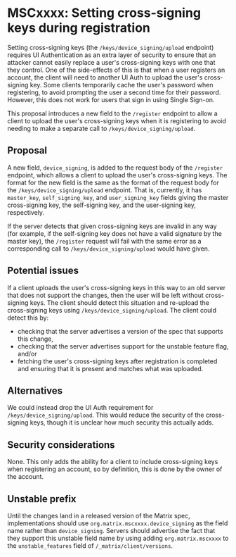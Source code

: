 # MSCxxxx: Setting cross-signing keys during registration

Setting cross-signing keys (the `/keys/device_signing/upload` endpoint)
requires UI Authentication as an extra layer of security to ensure that an
attacker cannot easily replace a user's cross-signing keys with one that they
control.  One of the side-effects of this is that when a user registers an
account, the client will need to another UI Auth to upload the user's
cross-signing key.  Some clients temporarily cache the user's password when
registering, to avoid prompting the user a second time for their password.
However, this does not work for users that sign in using Single Sign-on.

This proposal introduces a new field to the `/register` endpoint to allow a
client to upload the user's cross-signing keys when it is registering to avoid
needing to make a separate call to `/keys/device_signing/upload`.


## Proposal

A new field, `device_signing`, is added to the request body of the `/register`
endpoint, which allows a client to upload the user's cross-signing keys.  The
format for the new field is the same as the format of the request body for the
`/keys/device_signing/upload` endpoint.  That is, currently, it has
`master_key`, `self_signing_key`, and `user_signing_key` fields giving the
master cross-signing key, the self-signing key, and the user-signing key,
respectively.

If the server detects that given cross-signing keys are invalid in any way (for
example, if the self-signing key does not have a valid signature by the master
key), the `/register` request will fail with the same error as a corresponding
call to `/keys/device_signing/upload` would have given.


## Potential issues

If a client uploads the user's cross-signing keys in this way to an old server
that does not support the changes, then the user will be left without
cross-signing keys.  The client should detect this situation and re-upload the
cross-signing keys using `/keys/device_signing/upload`.  The client could
detect this by:

* checking that the server advertises a version of the spec that supports this
  change,
* checking that the server advertises support for the unstable feature flag,
  and/or
* fetching the user's cross-signing keys after registration is completed and
  ensuring that it is present and matches what was uploaded.


## Alternatives

We could instead drop the UI Auth requirement for
`/keys/device_signing/upload`.  This would reduce the security of the
cross-signing keys, though it is unclear how much security this actually adds.


## Security considerations

None.  This only adds the ability for a client to include cross-signing keys
when registering an account, so by definition, this is done by the owner of the
account.

## Unstable prefix

Until the changes land in a released version of the Matrix spec,
implementations should use `org.matrix.mscxxxx.device_signing` as the field
name rather than `device_signing`.  Servers should advertise the fact that they
support this unstable field name by using adding `org.matrix.mscxxxx` to the
`unstable_features` field of `/_matrix/client/versions`.
